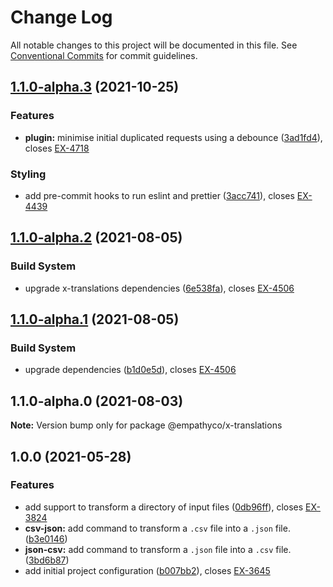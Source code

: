 # Change Log

All notable changes to this project will be documented in this file. See
[Conventional Commits](https://conventionalcommits.org) for commit guidelines.

## [1.1.0-alpha.3](https://github.com/empathyco/x/compare/@empathyco/x-translations@1.1.0-alpha.2...@empathyco/x-translations@1.1.0-alpha.3) (2021-10-25)

### Features

- **plugin:** minimise initial duplicated requests using a debounce
  ([3ad1fd4](https://github.com/empathyco/x/commit/3ad1fd4ec949de1f1484919d0165f9e6eaa3d882)),
  closes [EX-4718](https://searchbroker.atlassian.net/browse/EX-4718)

### Styling

- add pre-commit hooks to run eslint and prettier
  ([3acc741](https://github.com/empathyco/x/commit/3acc7419b6ece4d7f353d0d1240677271a344bae)),
  closes [EX-4439](https://searchbroker.atlassian.net/browse/EX-4439)

## [1.1.0-alpha.2](https://github.com/empathyco/x/compare/@empathyco/x-translations@1.1.0-alpha.1...@empathyco/x-translations@1.1.0-alpha.2) (2021-08-05)

### Build System

- upgrade x-translations dependencies
  ([6e538fa](https://github.com/empathyco/x/commit/6e538facd2a9655532f797e340572550347dfc72)),
  closes [EX-4506](https://searchbroker.atlassian.net/browse/EX-4506)

## [1.1.0-alpha.1](https://github.com/empathyco/x/compare/@empathyco/x-translations@1.1.0-alpha.0...@empathyco/x-translations@1.1.0-alpha.1) (2021-08-05)

### Build System

- upgrade dependencies
  ([b1d0e5d](https://github.com/empathyco/x/commit/b1d0e5df03cd48f3bb285830943bddf9bdc17acf)),
  closes [EX-4506](https://searchbroker.atlassian.net/browse/EX-4506)

## 1.1.0-alpha.0 (2021-08-03)

**Note:** Version bump only for package @empathyco/x-translations

## 1.0.0 (2021-05-28)

### Features

- add support to transform a directory of input files
  ([0db96ff](https://bitbucket.org/colbenson/x-translations/commits/0db96ff43e0e66db1defa1a9aa48fe7f6d2472f8)),
  closes [EX-3824](https://searchbroker.atlassian.net/browse/EX-3824)
- **csv-json:** add command to transform a `.csv` file into a `.json` file.
  ([b3e0146](https://bitbucket.org/colbenson/x-translations/commits/b3e0146a36db4203c2647951951ff3d594cb4693))
- **json-csv:** add command to transform a `.json` file into a `.csv` file.
  ([3bd6b87](https://bitbucket.org/colbenson/x-translations/commits/3bd6b87056ebc98f06a5bccbecf4c4435cba36f5))
- add initial project configuration
  ([b007bb2](https://bitbucket.org/colbenson/x-translations/commits/b007bb2882ca09f67ddc69b0af2a5817d3964361)),
  closes [EX-3645](https://searchbroker.atlassian.net/browse/EX-3645)
